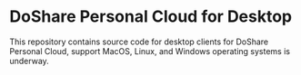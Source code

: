 # DoShare Personal Cloud for Desktop

This repository contains source code for desktop clients for DoShare Personal Cloud, support MacOS, Linux, and Windows operating systems is underway.
<!---
ToDo:
1. **Overview**
   - Provide a high-level description of what the software does
   - Explain the main purpose and functionality of the application

2. **Architecture**
   - Describe the overall structure of the codebase
   - Explain the design patterns and architectural principles used

3. **Key Components**
   - List and describe the main modules or components
   - Explain how these components interact with each other

4. **Technologies Used**
   - List the programming languages, frameworks, and libraries used
   - Explain why these technologies were chosen

5. **Data Flow**
   - Describe how data moves through the system
   - Explain any important algorithms or data structures used

6. **External Integrations**
   - List any external APIs or services the codebase interacts with
   - Explain how these integrations work

7. **Setup and Installation**
   - Provide instructions on how to set up the development environment
   - Explain any necessary configuration steps

8. **Testing**
   - Describe the testing strategy (unit tests, integration tests, etc.)
   - Explain how to run the tests

9. **Deployment**
   - Explain the deployment process
   - Describe any CI/CD pipelines in place

10. **Documentation**
    - Point out where to find additional documentation
    - Explain how to generate or update documentation if applicable

11. **Known Issues and Future Improvements**
    - List any known bugs or limitations
    - Describe planned future enhancements or features

Remember to tailor this explanation to the specific codebase you're working with, as different projects may require focus on different aspects.
--->
